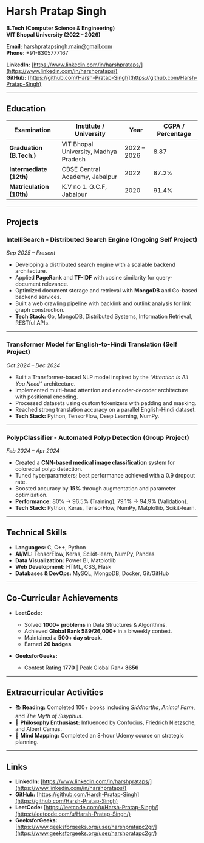 # Harsh Pratap Singh

**B.Tech (Computer Science & Engineering)  
VIT Bhopal University (2022 – 2026)**

**Email:** [harshpratapsingh.main@gmail.com](mailto:harshpratapsingh.main@gmail.com)  
**Phone:** +91-8305777167  

**LinkedIn:** [https://www.linkedin.com/in/harshprataps/](https://www.linkedin.com/in/harshprataps/)  
**GitHub:** [https://github.com/Harsh-Pratap-Singh](https://github.com/Harsh-Pratap-Singh)

---

## Education

| Examination             | Institute / University                | Year         | CGPA / Percentage |
|-------------------------|---------------------------------------|--------------|-------------------|
| **Graduation (B.Tech.)** | VIT Bhopal University, Madhya Pradesh | 2022 – 2026 | 8.87              |
| **Intermediate (12th)** | CBSE Central Academy, Jabalpur        | 2022         | 87.2%             |
| **Matriculation (10th)**| K.V no 1. G.C.F, Jabalpur             | 2020         | 91.4%             |

---

## Projects

### IntelliSearch - Distributed Search Engine (Ongoing Self Project)  
*Sep 2025 – Present*  
- Developing a distributed search engine with a scalable backend architecture.  
- Applied **PageRank** and **TF-IDF** with cosine similarity for query-document relevance.  
- Optimized document storage and retrieval with **MongoDB** and Go-based backend services.  
- Built a web crawling pipeline with backlink and outlink analysis for link graph construction.  
- **Tech Stack:** Go, MongoDB, Distributed Systems, Information Retrieval, RESTful APIs.  

---

### Transformer Model for English-to-Hindi Translation (Self Project)  
*Oct 2024 – Dec 2024*  
- Built a Transformer-based NLP model inspired by the *“Attention Is All You Need”* architecture.  
- Implemented multi-head attention and encoder-decoder architecture with positional encoding.  
- Processed datasets using custom tokenizers with padding and masking.  
- Reached strong translation accuracy on a parallel English-Hindi dataset.  
- **Tech Stack:** Python, TensorFlow, Deep Learning, NumPy.  

---

### PolypClassifier - Automated Polyp Detection (Group Project)  
*Feb 2024 – Apr 2024*  
- Created a **CNN-based medical image classification** system for colorectal polyp detection.  
- Tuned hyperparameters; best performance achieved with a 0.9 dropout rate.  
- Boosted accuracy by **15%** through augmentation and parameter optimization.  
- **Performance:** 80% → 96.5% (Training), 79.1% → 94.9% (Validation).  
- **Tech Stack:** Python, Keras, TensorFlow, NumPy, Matplotlib, Scikit-learn.  

---

## Technical Skills

- **Languages:** C, C++, Python  
- **AI/ML:** TensorFlow, Keras, Scikit-learn, NumPy, Pandas  
- **Data Visualization:** Power BI, Matplotlib  
- **Web Development:** HTML, CSS, Flask  
- **Databases & DevOps:** MySQL, MongoDB, Docker, Git/GitHub  

---

## Co-Curricular Achievements

- **LeetCode:**  
  - Solved **1000+ problems** in Data Structures & Algorithms.  
  - Achieved **Global Rank 589/26,000+** in a biweekly contest.  
  - Maintained a **500+ day streak**.  
  - Earned **26 badges**.  

- **GeeksforGeeks:**  
  - Contest Rating **1770** | Peak Global Rank **3656**  

---

## Extracurricular Activities

- 📚 **Reading:** Completed 100+ books including *Siddhartha*, *Animal Farm*, and *The Myth of Sisyphus*.  
- 🧠 **Philosophy Enthusiast:** Influenced by Confucius, Friedrich Nietzsche, and Albert Camus.  
- 🎯 **Mind Mapping:** Completed an 8-hour Udemy course on strategic planning.  

---

## Links

- **LinkedIn:** [https://www.linkedin.com/in/harshprataps/](https://www.linkedin.com/in/harshprataps/)  
- **GitHub:** [https://github.com/Harsh-Pratap-Singh](https://github.com/Harsh-Pratap-Singh)  
- **LeetCode:** [https://leetcode.com/u/Harsh-Pratap-Singh/](https://leetcode.com/u/Harsh-Pratap-Singh/)  
- **GeeksforGeeks:** [https://www.geeksforgeeks.org/user/harshpratapc2gr/](https://www.geeksforgeeks.org/user/harshpratapc2gr/)  
